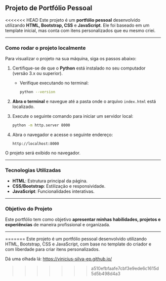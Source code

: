 ## **Projeto de Portfólio Pessoal**

<<<<<<< HEAD
Este projeto é um **portfólio pessoal** desenvolvido utilizando **HTML, Bootstrap, CSS** e **JavaScript**. Ele foi baseado em um template inicial, mas conta com itens personalizados que eu mesmo criei.

---

### **Como rodar o projeto localmente**

Para visualizar o projeto na sua máquina, siga os passos abaixo:

1. Certifique-se de que o **Python** está instalado no seu computador (versão 3.x ou superior).
   - Verifique executando no terminal:
     ```bash
     python --version
     ```
2. **Abra o terminal** e navegue até a pasta onde o arquivo `index.html` está localizado.

3. Execute o seguinte comando para iniciar um servidor local:
   ```bash
   python -m http.server 8000
   ```

4. Abra o navegador e acesse o seguinte endereço:
   ```
   http://localhost:8000
   ```

O projeto será exibido no navegador.

---

### **Tecnologias Utilizadas**
- **HTML**: Estrutura principal da página.
- **CSS/Bootstrap**: Estilização e responsividade.
- **JavaScript**: Funcionalidades interativas.

---

### **Objetivo do Projeto**

Este portfólio tem como objetivo **apresentar minhas habilidades, projetos e experiências** de maneira profissional e organizada.

---
=======
Este projeto é um portfólio pessoal desenvolvido utilizando HTML, Bootstrap, CSS e JavaScript, com base no template do criador e com liberdade para criar itens personalizados.

Dá uma olhada lá: https://vinicius-silva-ep.github.io/
>>>>>>> a510efbfaafe7cbf3e9ede6c1615d5d5b498d4a3
